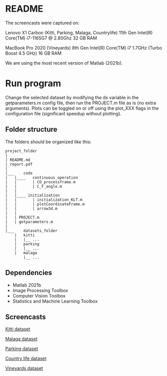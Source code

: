 # README

The screencasts were captured on:

Lenovo X1 Carbon (Kitti, Parking, Malaga, Countrylife)
11th Gen Intel(R) Core(TM) i7-1165G7 @ 2.80Ghz
32 GB RAM

MacBook Pro 2020 (Vineyards)
8th Gen Intel(R) Core(TM) i7 1.7GHz (Turbo Boost 4.5 GHz)
16 GB RAM

We are using the most recent version of Matlab (2021b).

# Run program

Change the selected dataset by modifying the ds variable in the getparameters.m config file, then run the PROJECT.m file as is (no extra arguments).
Plots can be toggled on or off using the plot_XXX flags in the configuration file (significant speedup without plotting).

## Folder structure

The folders should be organized like this:

```
project_folder
|
| README.md
| report.pdf
|
|___	code
|	|____	continuous_operation
|	|		| CO_processframe.m
|	|		| C_F_angle.m
|	|
|	|____ initialization
|	|		| initialization_KLT.m
|	|		| plotCoordinateFrame.m
|	|		| arrow3d.m
|	|
|	| PROJECT.m
|	| getparameters.m
|
|___	datasets_folder
	| 	kitti
	|	|__	...
	| 	parking
	|	|__ ...
	| 	malaga
		|__ ...
```

## Dependencies

* Matlab 2021b
* Image Processing Toolbox
* Computer Vision Toolbox
* Statistics and Machine Learning Toolbox

## Screencasts
[Kitti dataset](https://www.youtube.com/watch?v=lVYn6uOW2Vs)

[Malaga dataset](https://youtu.be/CiI_OeyePWU)

[Parking dataset](https://www.youtube.com/watch?v=EgOp20M0F6E)

[Country life dataset](https://www.youtube.com/watch?v=oIe0Q46ND0M)

[Vineyards dataset](https://youtu.be/etVDBDrH5zo)
